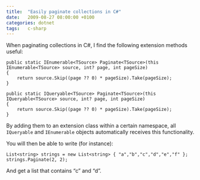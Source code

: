 ```yaml
---
title:  "Easily paginate collections in C#"
date:   2009-08-27 08:00:00 +0100
categories: dotnet
tags:	c-sharp
---
```



When paginating collections in C#, I find the following extension methods useful:

	public static IEnumerable<TSource> Paginate<TSource>(this IEnumerable<TSource> source, int? page, int pageSize)
	{
		return source.Skip((page ?? 0) * pageSize).Take(pageSize);
	}

	public static IQueryable<TSource> Paginate<TSource>(this IQueryable<TSource> source, int? page, int pageSize)
	{
		return source.Skip((page ?? 0) * pageSize).Take(pageSize);
	}

By adding them to an extension class within a certain namespace, all `IQueryable`
and `IEnumerable` objects automatically receives this functionality.

You will then be able to write (for instance):

	List<string> strings = new List<string> { "a","b","c","d","e","f" };
	strings.Paginate(2, 2);

And get a list that contains “c” and “d”.